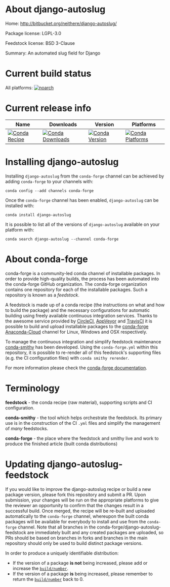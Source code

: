About django-autoslug
=====================

Home: http://bitbucket.org/neithere/django-autoslug/

Package license: LGPL-3.0

Feedstock license: BSD 3-Clause

Summary: An automated slug field for Django



Current build status
====================

All platforms:
[![noarch](https://img.shields.io/circleci/project/github/conda-forge/django-autoslug-feedstock/master.svg?label=noarch)](https://circleci.com/gh/conda-forge/django-autoslug-feedstock)

Current release info
====================

| Name | Downloads | Version | Platforms |
| --- | --- | --- | --- |
| [![Conda Recipe](https://img.shields.io/badge/recipe-django--autoslug-green.svg)](https://anaconda.org/conda-forge/django-autoslug) | [![Conda Downloads](https://img.shields.io/conda/dn/conda-forge/django-autoslug.svg)](https://anaconda.org/conda-forge/django-autoslug) | [![Conda Version](https://img.shields.io/conda/vn/conda-forge/django-autoslug.svg)](https://anaconda.org/conda-forge/django-autoslug) | [![Conda Platforms](https://img.shields.io/conda/pn/conda-forge/django-autoslug.svg)](https://anaconda.org/conda-forge/django-autoslug) |

Installing django-autoslug
==========================

Installing `django-autoslug` from the `conda-forge` channel can be achieved by adding `conda-forge` to your channels with:

```
conda config --add channels conda-forge
```

Once the `conda-forge` channel has been enabled, `django-autoslug` can be installed with:

```
conda install django-autoslug
```

It is possible to list all of the versions of `django-autoslug` available on your platform with:

```
conda search django-autoslug --channel conda-forge
```


About conda-forge
=================

conda-forge is a community-led conda channel of installable packages.
In order to provide high-quality builds, the process has been automated into the
conda-forge GitHub organization. The conda-forge organization contains one repository
for each of the installable packages. Such a repository is known as a *feedstock*.

A feedstock is made up of a conda recipe (the instructions on what and how to build
the package) and the necessary configurations for automatic building using freely
available continuous integration services. Thanks to the awesome service provided by
[CircleCI](https://circleci.com/), [AppVeyor](https://www.appveyor.com/)
and [TravisCI](https://travis-ci.org/) it is possible to build and upload installable
packages to the [conda-forge](https://anaconda.org/conda-forge)
[Anaconda-Cloud](https://anaconda.org/) channel for Linux, Windows and OSX respectively.

To manage the continuous integration and simplify feedstock maintenance
[conda-smithy](https://github.com/conda-forge/conda-smithy) has been developed.
Using the ``conda-forge.yml`` within this repository, it is possible to re-render all of
this feedstock's supporting files (e.g. the CI configuration files) with ``conda smithy rerender``.

For more information please check the [conda-forge documentation](https://conda-forge.org/docs/).

Terminology
===========

**feedstock** - the conda recipe (raw material), supporting scripts and CI configuration.

**conda-smithy** - the tool which helps orchestrate the feedstock.
                   Its primary use is in the construction of the CI ``.yml`` files
                   and simplify the management of *many* feedstocks.

**conda-forge** - the place where the feedstock and smithy live and work to
                  produce the finished article (built conda distributions)


Updating django-autoslug-feedstock
==================================

If you would like to improve the django-autoslug recipe or build a new
package version, please fork this repository and submit a PR. Upon submission,
your changes will be run on the appropriate platforms to give the reviewer an
opportunity to confirm that the changes result in a successful build. Once
merged, the recipe will be re-built and uploaded automatically to the
`conda-forge` channel, whereupon the built conda packages will be available for
everybody to install and use from the `conda-forge` channel.
Note that all branches in the conda-forge/django-autoslug-feedstock are
immediately built and any created packages are uploaded, so PRs should be based
on branches in forks and branches in the main repository should only be used to
build distinct package versions.

In order to produce a uniquely identifiable distribution:
 * If the version of a package **is not** being increased, please add or increase
   the [``build/number``](https://conda.io/docs/user-guide/tasks/build-packages/define-metadata.html#build-number-and-string).
 * If the version of a package **is** being increased, please remember to return
   the [``build/number``](https://conda.io/docs/user-guide/tasks/build-packages/define-metadata.html#build-number-and-string)
   back to 0.
